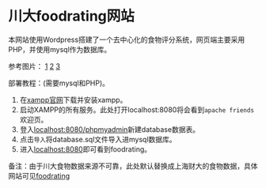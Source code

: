 # 川大foodrating网站

本网站使用Wordpress搭建了一个去中心化的食物评分系统，网页端主要采用PHP，并使用mysql作为数据库。

参考图片：
[1](https://pic.imgdb.cn/item/63c79cd3be43e0d30e2a71d2.png)
[2](https://pic.imgdb.cn/item/63c79cd3be43e0d30e2a71c6.png)
[3](https://pic.imgdb.cn/item/63c79cd3be43e0d30e2a71bf.png)

部署教程：(需要mysql和PHP)。
1. 在[xampp官网](https://www.apachefriends.org/index.html)下载并安装xampp。
2. 启动XAMPP的所有服务。此处打开localhost:8080将会看到`apache friends`欢迎页。
3. 登入[localhost:8080/phpmyadmin](localhost:8080/phpmyadmin)新建database数据表。
4. 点击`导入`将database.sql文件导入进mysql数据库。
5. 进入[localhost:8080](localhost:8080)即可看到foodrating。

备注：由于川大食物数据来源不可靠，此处默认替换成上海财大的食物数据，具体网站可见[foodrating](http://www.rating.icu)
